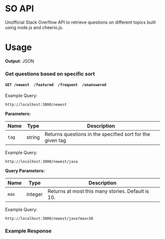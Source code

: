 SO API
====

Unofficial Stack Overflow API to retrieve questions on different topics built using node.js and cheerio.js.


Usage
====

**Output:** JSON

### Get questions based on specific sort

#### `GET /newest  /featured  /frequent  /unanswered`

Example Query:

```
http://localhost:3000/newest
```

**Parameters:**

| Name | Type | Description |
| ---- | ---- | ----------- |
| `tag` | string | Returns questions in the specified sort for the given tag |

Example Query:

```
http://localhost:3000/newest/java
```

**Query Parameters:**

| Name | Type | Description |
| ---- | ---- | ----------- |
| `max` | integer | Returns at most this many stories. Default is 10. |

Example Query:

```
http://localhost:3000/newest/java?max=30
```

### Example Response

